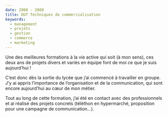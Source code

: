 ```yaml
---
date: 2008 - 2009
title: DUT Techniques de commercialisation
keywords:
  - management
  - projets
  - gestion
  - commerce
  - marketing
---
```


Une des meilleures formations à la vie active qui soit (à mon sens), ces deux ans de projets divers et variés en équipe font de moi ce que je suis aujourd’hui !

C’est donc dès la sortie du lycée que j’ai commencé à travailler en groupe. J’y ai appris l’importance de l’organisation et de la communication, qui sont encore aujourd’hui au cœur de mon métier.

Tout au long de cette formation, j’ai été en contact avec des professionnels et ai réalisé des projets concrets (téléthon en hypermarché, proposition pour une campagne de communication…).
